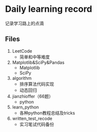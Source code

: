 Daily learning record
====
记录学习路上的点滴

Files
----
1. LeetCode<br>
    * 简单和中等难度
2. Matplotlib&SciPy&Pandas<br>
    * Matplotlib
    * SciPy
3. algorithm<br>
    * 排序算法代码实现
    * 动态回归
4. jianzhioffer（66题）<br>
    * python
5. learn_python<br>
    * 各种python教程总结及tricks
6. written_test_recode<br>
    * 实习笔试代码备份
